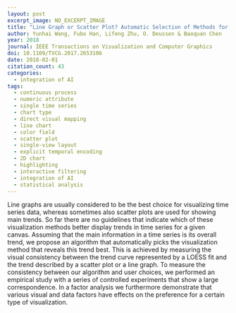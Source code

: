 ```yaml
---
layout: post
excerpt_image: NO_EXCERPT_IMAGE
title: "Line Graph or Scatter Plot? Automatic Selection of Methods for Visualizing Trends in Time Series"
author: Yunhai Wang, Fubo Han, Lifeng Zhu, O. Deussen & Baoquan Chen
year: 2018
journal: IEEE Transactions on Visualization and Computer Graphics
doi: 10.1109/TVCG.2017.2653106
date: 2018-02-01
citation_count: 43
categories:
  - integration of AI
tags:
  - continuous process
  - numeric attribute
  - single time series
  - chart type
  - direct visual mapping
  - line chart
  - color field
  - scatter plot
  - single-view layout
  - explicit temporal encoding
  - 2D chart
  - highlighting
  - interactive filtering
  - integration of AI
  - statistical analysis
---
```

Line graphs are usually considered to be the best choice for visualizing time series data, whereas sometimes also scatter plots are used for showing main trends. So far there are no guidelines that indicate which of these visualization methods better display trends in time series for a given canvas. Assuming that the main information in a time series is its overall trend, we propose an algorithm that automatically picks the visualization method that reveals this trend best. This is achieved by measuring the visual consistency between the trend curve represented by a LOESS fit and the trend described by a scatter plot or a line graph. To measure the consistency between our algorithm and user choices, we performed an empirical study with a series of controlled experiments that show a large correspondence. In a factor analysis we furthermore demonstrate that various visual and data factors have effects on the preference for a certain type of visualization.

